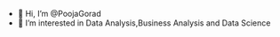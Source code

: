 - 👋 Hi, I’m @PoojaGorad
- 👀 I’m interested in Data Analysis,Business Analysis and Data Science


<!---
PoojaGorad/PoojaGorad is a ✨ special ✨ repository because its `README.md` (this file) appears on your GitHub profile.
You can click the Preview link to take a look at your changes.
--->
